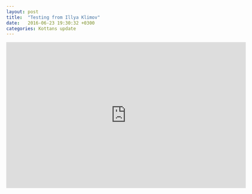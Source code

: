 ```yaml
---
layout: post
title:  "Testing from Illya Klimov"
date:   2016-06-23 19:30:32 +0300
categories: Kottans update
---
```


<iframe width="640" height="390" src="https://www.youtube.com/embed/kDeC28jyJns" frameborder="0" allowfullscreen></iframe>
